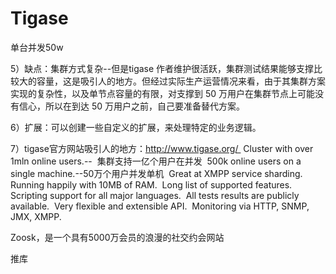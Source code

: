 # Tigase

单台并发50w

5）缺点：集群方式复杂--但是tigase 作者维护很活跃，集群测试结果能够支撑比较大的容量，这是吸引人的地方。但经过实际生产运营情况来看，由于其集群方案实现的复杂性，以及单节点容量的有限，对支撑到 50 万用户在集群节点上可能没有信心，所以在到达 50 万用户之前，自己要准备替代方案。 

6）扩展：可以创建一些自定义的扩展，来处理特定的业务逻辑。 

7）tigase官方网站吸引人的地方：http://www.tigase.org/ 
Cluster with over 1mln online users.--  集群支持一亿个用户在并发 
500k online users on a single machine.--50万个用户并发单机 
Great at XMPP service sharding. 
Running happily with 10MB of RAM. 
Long list of supported features. 
Scripting support for all major languages. 
All tests results are publicly available. 
Very flexible and extensible API. 
Monitoring via HTTP, SNMP, JMX, XMPP.

Zoosk，是一个具有5000万会员的浪漫的社交约会网站 

推库

